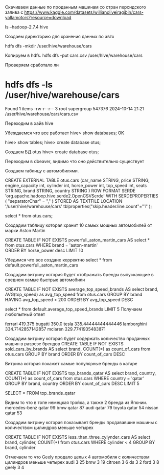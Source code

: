 Скачиваем данные по проданным машинам со стран персидского залива с https://www.kaggle.com/datasets/willianoliveiragibin/cars-yallamotors?resource=download

ls
–hadoop-2.7.4  hive

Создаем директорию для хранения данных по авто

hdfs dfs -mkdir /user/hive/warehouse/cars

Копируем в hdfs.
hdfs dfs -put cars.csv /user/hive/warehouse/cars 

Проверяем сработало ли
# hdfs dfs -ls /user/hive/warehouse/cars
Found 1 items
-rw-r--r--   3 root supergroup     547376 2024-10-14 21:21 /user/hive/warehouse/cars/cars.csv

Переходим в хайв
hive

Убеждаемся что все работает
hive> show databases;
OK

hive> show tables;
hive> create database otus;

Создаем БД otus
hive> create database otus;

Переходим в dbeaver, видимо что оно действительно существует 

Создаем таблицу с автомобилями.

CREATE EXTERNAL TABLE otus.cars
      (car_name STRING,
       price STRING,
       engine_capacity int,
       cylinder int,
       horse_power int,
       top_speed int,
       seats STRING, 
       brand STRING,
       country STRING
      )
      ROW FORMAT SERDE 'org.apache.hadoop.hive.serde2.OpenCSVSerde'
      WITH SERDEPROPERTIES (
       "separatorChar" = ","
      ) 
      STORED AS TEXTFILE
      LOCATION '/user/hive/warehouse/cars'
      tblproperties("skip.header.line.count"="1"
      );

select * from otus.cars;

Создадим таблицу которая хранит 10 самых мощных автомобилей от марки Aston Martin

CREATE TABLE IF NOT EXISTS powerfull_aston_martin_cars AS 
select * from otus.cars
WHERE brand = 'aston-martin'  
ORDER BY horse_power desc
 LIMIT 10

Убедимся что все создано корректно 
select * from default.powerfull_aston_martin_cars

Создадим витрину которая будет отображать бренды выпускающие в среднем самые быстрые автомобили 

CREATE TABLE IF NOT EXISTS average_top_speed_brands AS 
select brand, AVG(top_speed) as avg_top_speed from otus.cars 
GROUP BY brand
HAVING  avg_top_speed > 200
ORDER BY avg_top_speed DESC  

select * from default.average_top_speed_brands
LIMIT 5
Получаем любопытный ответ

ferrari	419.375
bugatti	350.0
tesla	335.44444444444446
lamborghini	334.7142857142857
mclaren	329.7741935483871

Создадим витрину которая будет содержать количество проданных машин в разрезе брендов
CREATE TABLE IF NOT EXISTS sold_cars_by_brands AS 
select brand, COUNT(*)  as count_of_cars from otus.cars 
GROUP BY brand
ORDER BY count_of_cars DESC  

Витрина которая покажет самые популярные бренды в катаре 

CREATE TABLE IF NOT EXISTS top_brands_qatar AS 
select brand, country,  COUNT(*)  as count_of_cars from otus.cars 
WHERE  country  = 'qatar'
GROUP BY brand, country 
ORDER BY count_of_cars DESC
LIMIT 5

SELECT  * FROM top_brands_qatar

Видим то что в топе немецкая тройка, а также 2 бренда из Японии.
mercedes-benz	qatar	99
bmw	qatar	87
audi	qatar	79
toyota	qatar	54
nissan	qatar	53

Создадим витрину которая показывает бренды продававшие машины с количеством цилиндров меньше четырех

CREATE TABLE IF NOT EXISTS less_than_three_cylynder_cars AS 
select brand, cylinder,  COUNT(*) from otus.cars 
WHERE cylinder < 4
GROUP  BY brand, cylinder 

Отмечаем то что Geely продало целых 4 автомобиля с количеством цилиндров меньше четырех
audi	3	25
bmw	3	19
citroen	3	6
ds	3	2
ford	3	8
geely	3	4
